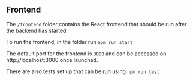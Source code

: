 ## Frontend

The `/frontend` folder contains the React frontend that should be run after the backend has started.

To run the frontend, in the folder run `npm run start`

The default port for the frontend is `3000` and can be accessed on http://localhost:3000 once launched.

There are also tests set up that can be run using `npm run test`